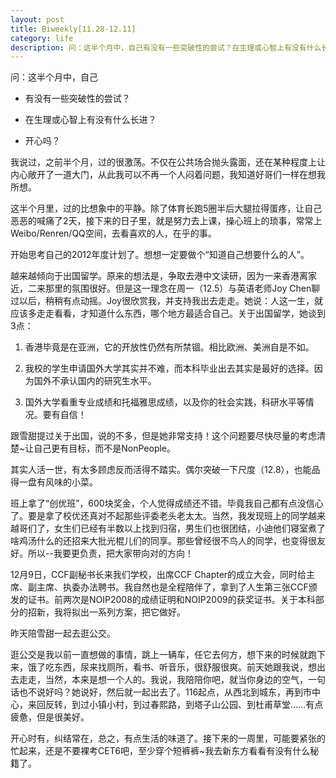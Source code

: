 ```yaml
---
layout: post
title: Biweekly[11.28-12.11]
category: life
description: 问：这半个月中，自己有没有一些突破性的尝试？在生理或心智上有没有什么长进？开心吗？
---
```

问：这半个月中，自己






	
  * 有没有一些突破性的尝试？

	
  * 在生理或心智上有没有什么长进？

	
  * 开心吗？




我说过，之前半个月，过的很激荡。不仅在公共场合抛头露面，还在某种程度上让内心敞开了一道大门，从此我可以不再一个人闷着问题，我知道好哥们一样在想我所想。




这半个月里，过的比想象中的平静。除了体育长跑5圈半后大腿拉得蛋疼，让自己恶恶的喊痛了2天，接下来的日子里，就是努力去上课，操心班上的琐事，常常上Weibo/Renren/QQ空间，去看喜欢的人，在乎的事。




开始思考自己的2012年度计划了。想想一定要做个“知道自己想要什么的人”。




越来越倾向于出国留学。原来的想法是，争取去港中文读研，因为一来香港离家近，二来那里的氛围很好。但是这一理念在周一（12.5）与英语老师Joy Chen聊过以后，稍稍有点动摇。Joy很欣赏我，并支持我出去走走。她说：人这一生，就应该多走走看看，才知道什么东西，哪个地方最适合自己。关于出国留学，她谈到3点：






	
  1. 香港毕竟是在亚洲，它的开放性仍然有所禁锢。相比欧洲、美洲自是不如。

	
  2. 我校的学生申请国外大学其实并不难，而本科毕业出去其实是最好的选择。因为国外不承认国内的研究生水平。

	
  3. 国外大学看重专业成绩和托福雅思成绩，以及你的社会实践，科研水平等情况。要有自信！




跟雪甜提过关于出国，说的不多，但是她非常支持！这个问题要尽快尽量的考虑清楚~让自己更有目标，而不是NonPeople。




其实人活一世，有太多顾虑反而活得不踏实。偶尔突破一下尺度（12.8），也能品得一盘有风味的小菜。




班上拿了“创优班”，600块奖金，个人觉得成绩还不错。毕竟我自己都有点没信心了。要是拿了校优还真对不起那些评委老头老太太。当然，我发现班上的同学越来越哥们了，女生们已经有半数以上找到归宿，男生们也很团结，小迪他们寝室煮了啥鸡汤什么的还招来大批光棍儿们的同享。那些曾经很不鸟人的同学，也变得很友好。所以--我要更负责，把大家带向对的方向！




12月9日，CCF副秘书长来我们学校，出席CCF Chapter的成立大会，同时给主席、副主席、执委办法聘书。我自然也是全程陪伴了，拿到了人生第三张CCF颁发的证书。前两次是NOIP2008的成绩证明和NOIP2009的获奖证书。关于本科部分的招新，我将拟出一系列方案，把它做好。




昨天陪雪甜一起去逛公交。




逛公交是我以前一直想做的事情，跳上一辆车，任它去何方，想下来的时候就跑下来，饿了吃东西，尿来找厕所，看书、听音乐，很舒服很爽。前天她跟我说，想出去走走，当然，本来是想一个人的。我说，我陪陪你吧，就当你身边的空气，一句话也不说好吗？她说好，然后就一起出去了。116起点，从西北到城东，再到市中心，来回反转，到过小镇小村，到过春熙路，到塔子山公园、到杜甫草堂……有点疲惫，但是很美好。




开心时有，纠结常在，总之，有点生活的味道了。接下来的一周里，可能要紧张的忙起来，还是不要裸考CET6吧，至少穿个短裤裤~我去新东方看看有没有什么秘籍了。
